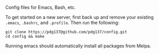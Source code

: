 Config files for Emacs, Bash, etc.

To get started on a new server, first back up and remove your existing `.emacs`, `.bashrc`, and `.profile`. Then run the following:

```
git clone https://pdg137@github.com/pdg137/config.git
cd config && make
```

Running emacs should automatically install all packages from Melpa.
